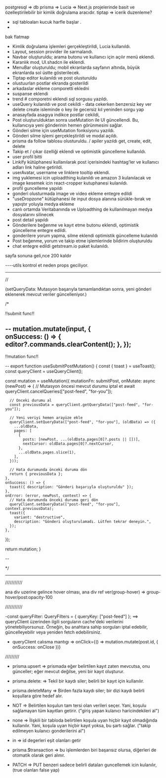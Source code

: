 


postgresql   =>   db 
prisma   => 
Lucia   =>  Next.js projelerinde basit ve özelleştirilebilir bir kimlik doğrulama aracıdır.
tiptap  => icerik duzenleme?








 <!--?  notes  -->

* sql tabloaları kucuk harfle başlar .
* 





bak
flatmap

<!--?  --YAPILANLAR-- -->


- Kimlik doğrulama işlemleri gerçekleştirildi, Lucia kullanıldı.
- Layout, session provider ile sarmalandı.
- Navbar oluşturuldu; arama butonu ve kullanıcı için açılır menü eklendi.
- Karanlık mod, UI.shadcn ile eklendi.
- MenuBar oluşturuldu; mobil ekranlarda sayfanın altında, büyük ekranlarda sol üstte gösterilecek.
- Tiptap  editor kulanıldı ve post olusturuldu
- olustuurlan postlar ekranda gosterildi
- arkadaslar ekleme comporetti ekledni
- suspanse eklendi 
- trend # comporetni eklendi sql sorgusu yazıldı.
- useQuery kulanıldı ve post cekildi - data cekerken benzersiz key ver  delete create isleminde o key ile gecersiz kıl yeninden sorgu yap
- anasayfada asagıya indikce postlar  cekildi, 
- Post oluşturulduktan sonra useMutation ile UI güncellendi. Bu, kullanıcıya yeni gönderinin hemen görünmesini sağlar.
- Gönderi silme için useMutation fonksiyonu yazıldı.
- Gönderi silme işlemi gerçekleştirildi ve modal açıldı.
- prisma da follow tablosu olusturuldu. / apiler yazıldı get, create, edit, delete
- Takip et / çıkar özelliği eklendi ve optimistik güncelleme kullanıldı.
- user profil bitti 
- Linkify kütüphanesi kullanılarak post içerisindeki hashtag'ler ve kullanıcı adları link haline getirildi.
- userAvatar, username ve linklere tooltip eklendi.
- img yuklemesi icin  uploadthing  kulanıldı ve amazon 3 kulanılacak  ve image kesemek icin react-cropper kutuphanesi kulanıldı.
- profil guncelleme yapıldı
- gonderi olusturmada image ve video ekleme entegre edildi
- "useDropzone" kütüphanesi ile input dosya alanına sürükle-bırak ve yapıştır yoluyla medya ekleme
- canlı ortamda Veritabanında ve Uploadthing de kullanılmayan medya dosyalarını silinecek
- post detail yapıldı 
- Gönderilere beğenme ve kayıt etme butonu eklendi, optimistik güncelleme entegre edildi.
- gonderilere yorum yapma, silme eklendi optimistik güncelleme kulanıldı
- Post beğenme, yorum ve takip etme işlemlerinde bildirim oluşturuldu
- chat entegre edildi getstream.io  paket kulanıldı.





sayfa sonuna geli,nce 200 kaldır




----utils kontrol et neden props geciliyor.





-----------------------------------------------------------------------------------------------------------------------------
<!-- * useQueryClient  kulanımı -->
//  

(setQueryData: Mutasyon başarıyla tamamlandıktan sonra, yeni gönderi eklenerek mevcut veriler güncelleniyor.)

/*


!!submit func!!

--
 mutation.mutate(input, {  
      onSuccess: () => {
        editor?.commands.clearContent();
      },
    });
--

!!mutation func!!

--
export function useSubmitPostMutation() {
  const { toast } = useToast();
  const queryClient = useQueryClient();

  const mutation = useMutation({
    mutationFn: submitPost,
    onMutate: async (newPost) => {
      // Mutasyon öncesi mevcut durumu iptal et
      await queryClient.cancelQueries(["post-feed", "for-you"]);

      // Önceki durumu al
      const previousData = queryClient.getQueryData(["post-feed", "for-you"]);

      // Yeni veriyi hemen arayüze ekle
      queryClient.setQueryData(["post-feed", "for-you"], (oldData) => ({
        ...oldData,
        pages: [
          {
            posts: [newPost, ...(oldData.pages[0]?.posts || [])],
            nextCursor: oldData.pages[0]?.nextCursor,
          },
          ...oldData.pages.slice(1),
        ],
      }));

      // Hata durumunda önceki duruma dön
      return { previousData };
    },
    onSuccess: () => {
      toast({ description: "Gönderi başarıyla oluşturuldu" });
    },
    onError: (error, newPost, context) => {
      // Hata durumunda önceki duruma geri dön
      queryClient.setQueryData(["post-feed", "for-you"], context.previousData);
      toast({
        variant: "destructive",
        description: "Gönderi oluşturulamadı. Lütfen tekrar deneyin.",
      });
    },
  });

  return mutation;
}

--

*/

-----------------------------------------------------------------------------------------------------------------------------




///////////
<!--* Tailwind -->
ana div uzerine gelince hover olması, ana div ref ver(group-hover)  =>  group-hover/post:opacity-100



///////////
<!--* queryClient -->
-const queryFilter: QueryFilters = { queryKey: ["post-feed"] };  ==>  queryClient üzerinden ilgili sorguların cache'deki verilerini yönetebiliyorsunuz. Örneğin, bu anahtara sahip sorguları iptal edebilir,       güncelleyebilir  veya yeniden fetch edebilirsiniz.

- queryClient calısma mantıgı =>  onClick={() => mutation.mutate(post.id, { onSuccess: onClose })}



///////// 
<!--*Prisma   -->

- prisma.upsert       =>  prismada eğer belirtilen kayıt zaten mevcutsa, onu günceller; eğer mevcut değilse, yeni bir kayıt oluşturur.

- prisma.delete:      =>  Tekil bir kaydı siler; belirli bir kayıt için kullanılır.
- prisma.deleteMany   =>  Birden fazla kaydı siler; bir dizi kaydı belirli koşullara göre hedef alır.
- NOT                 =>  Belirtilen koşulun tam tersi olan verileri seçer. Yani, koşulu sağlamayan tüm kayıtları getirir.  ("giriş yapan kulanıcı haricindekileri al")
- none                =>  İlişkili bir tabloda belirtilen koşula uyan hiçbir kayıt olmadığında kullanılır. Yani, koşula uyan hiçbir kayıt yoksa, bu şartı sağlar. ("takip edilmeyen kulanıcı gonderilerini al")
-  in                 =>  id degerleri eşit olanları getir

- prisma.$transaction => bu işlemlerden biri başarısız olursa, diğerleri de otomatik olarak geri alınır.
- PATCH              => PUT benzeri sadece belirli dataları guncellemek icin kulanılır, (true olanları false yap)